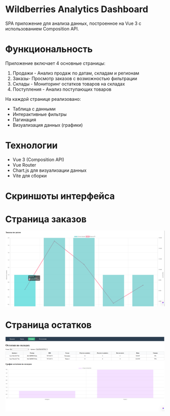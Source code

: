 # Wildberries Analytics Dashboard

SPA приложение для анализа данных, построенное на Vue 3 с использованием Composition API.

# Функциональность

Приложение включает 4 основные страницы:

1. Продажи - Анализ продаж по датам, складам и регионам
2. Заказы- Просмотр заказов с возможностью фильтрации
3. Склады - Мониторинг остатков товаров на складах
4. Поступления - Анализ поступающих товаров

На каждой странице реализовано:
- Таблица с данными
- Интерактивные фильтры
- Пагинация
- Визуализация данных (графики)

# Технологии

- Vue 3 (Composition API)
- Vue Router
- Chart.js для визуализации данных
- Vite для сборки


# Скриншоты интерфейса

# Страница заказов
![Скриншот дашборда](./src/images/Orders.png)

# Страница остатков
![Пример фильтров](./src/images/Stocks.png)
